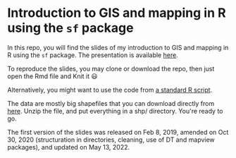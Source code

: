 # Introduction to GIS and mapping in R using the `sf` package

In this repo, you will find the slides of my introduction to GIS and mapping in R using the `sf` package. The presentation is available [here](https://oliviergimenez.github.io/intro_spatialR/).

To reproduce the slides, you may clone or download the repo, then just open the Rmd file and Knit it :smiley: 

Alternatively, you might want to use the code from [a standard R script](https://raw.githubusercontent.com/oliviergimenez/intro_spatialR/master/index.R).

The data are mostly big shapefiles that you can download directly from [here](https://mycore.core-cloud.net/index.php/s/4xknhWGhp2PqRsJ). Unzip the file, and put everything in a shp/ directory. You're ready to go. 

The first version of the slides was released on Feb 8, 2019, amended on Oct 30, 2020 (structuration in directories, cleaning, use of DT and mapview packages), and updated on May 13, 2022.
